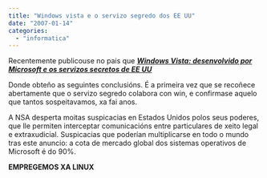 ```yaml
---
title: "Windows vista e o servizo segredo dos EE UU"
date: "2007-01-14"
categories: 
  - "informatica"
---
```


Recentemente publicouse no pais que [_**Windows Vista: desenvolvido por Microsoft e os servizos secretos de EE UU**_](http://www.elpais.com/articulo/internet/Windows/Vista/desarrollado/Microsoft/servicios/secretos/EE/UU/elpeputec/20070111elpepunet_2/Tes)

Donde obteño as seguintes conclusións. É a primeira vez que se recoñece abertamente que o servizo segredo colabora con win, e confirmase aquelo que tantos sospeitavamos, xa fai anos.

A NSA desperta moitas suspicacias en Estados Unidos polos seus poderes, que lle permiten interceptar comunicacións entre particulares de xeito legal e extraxudicial. Suspicacias que poderían multiplicarse en todo o mundo tras este anuncio: a cota de mercado global dos sistemas operativos de Microsoft é do 90%.

**EMPREGEMOS XA LINUX**
